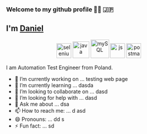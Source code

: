 ###  Welcome to my github profile 👋👋  :jp:

## I'm [Daniel](https://daniellepszy.github.io/Portfolio/)

<p align="center">
<!--  <img src=https://devicons.github.io/devicon/devicon.git/icons/chrome/chrome-original-wordmark.svg alt=chrome width="40" height="40"/>
 <img src=https://devicons.github.io/devicon/devicon.git/icons/firefox/firefox-original-wordmark.svg alt=firefox width="40" height="40"/> -->
 <img src=https://upload-icon.s3.us-east-2.amazonaws.com/uploads/icons/png/15484977381551942825-512.png alt=selenium width="40" height="40"/>
 <img src=https://devicons.github.io/devicon/devicon.git/icons/java/java-original-wordmark.svg alt=java width="45" height="45"/>
 <img src=https://devicons.github.io/devicon/devicon.git/icons/mysql/mysql-original-wordmark.svg alt=mySQL width="50" height="50"/>
 <img src=https://devicons.github.io/devicon/devicon.git/icons/javascript/javascript-original.svg alt=js width="40" height="40"/>
 <img src=https://upload-icon.s3.us-east-2.amazonaws.com/uploads/icons/png/16475775581551942134-512.png alt=postman width="40" height="40"/>

 
</p>
  
 I am Automation Test Engineer from Poland.

- 🔭 I’m currently working on ... testing web page
- 🌱 I’m currently learning ... dasda
- 👯 I’m looking to collaborate on ... dasd
- 🤔 I’m looking for help with ... dasd
- 💬 Ask me about ... dsa 
- 📫 How to reach me: ... d asd
- 😄 Pronouns: ... dd s
- ⚡ Fun fact: ... sd 

